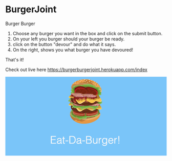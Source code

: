# BurgerJoint
Burger Burger

1. Choose any burger you want in the box and click on the submit button.
2. On your left you burger should your burger be ready.
3. click on the button "devour" and do what it says.
4. On the right, shows you what burger you have devoured! 

That's it!

Check out live here https://burgerburgerjoint.herokuapp.com/index

<img src="public/images/burgerburger.jpeg" alt="burgerjoint">
